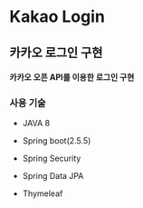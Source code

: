 # Kakao Login

## 카카오 로그인 구현

#### 카카오 오픈 API를 이용한 로그인 구현



### 사용 기술

- JAVA 8 
- Spring boot(2.5.5)

- Spring Security
- Spring Data JPA
- Thymeleaf



